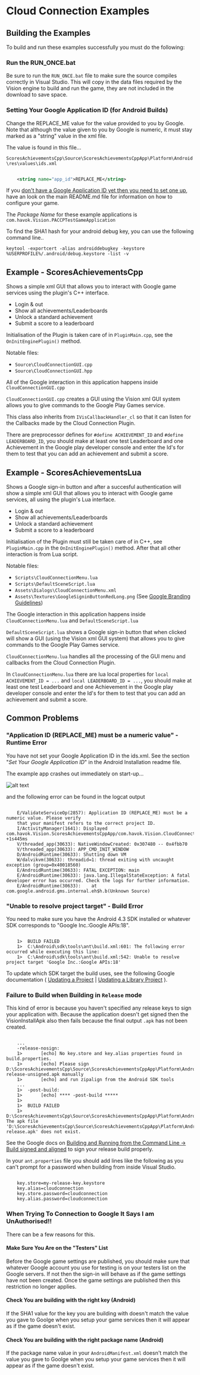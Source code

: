 # Cloud Connection Examples

## Building the Examples

To build and run these examples successfully you must do the following:

### Run the RUN_ONCE.bat  

Be sure to run the `RUN_ONCE.bat` file to make sure the source compiles correctly in Visual Studio. This will copy in the data files required by the Vision engine to build and run the game, they are not included in the download to save space.

### Setting Your Google Application ID (for Android Builds)

Change the REPLACE_ME value for the value provided to you by Google. Note that although the value given to you by Google is numeric, it must stay marked as a "string" value in the xml file.

The value is found in this file...

`ScoresAchievementsCpp\Source\ScoresAchievementsCppApp\Platform\Android\res\values\ids.xml`

```xml

	<string name="app_id">REPLACE_ME</string>
```

If you [don't have a Google Application ID yet then you need to set one up](https://developers.google.com/games/services/console/enabling), have an look on the main README.md file for information on how to configure your game.

The *Package Name* for these example applications is `com.havok.Vision.PACCPTestGameApplication`

To find the SHA1 hash for your android debug key, you can use the following command line..

`keytool -exportcert -alias androiddebugkey -keystore %USERPROFILE%/.android/debug.keystore -list -v`

## Example - ScoresAchievementsCpp

Shows a simple xml GUI that allows you to interact with Google game services using the plugin's C++ interface.

* Login & out
* Show all achievements/Leaderboards
* Unlock a standard achievement
* Submit a score to a leaderboard

Initialisation of the Plugin is taken care of in `PluginMain.cpp`, see the `OnInitEnginePlugin()` method.

Notable files:

* `Source\CloudConnectionGUI.cpp` 
* `Source\CloudConnectionGUI.hpp`

All of the Google interaction in this application happens inside `CloudConnectionGUI.cpp`

`CloudConnectionGUI.cpp` creates a GUI using the Vision xml GUI system allows you to give commands to the Google Play Games service.

This class also inherits from `IVisCallbackHandler_cl` so that it can listen for the Callbacks made by the Cloud Connection Plugin.

There are preprocessor defines for `#define ACHIEVEMENT_ID` and `#define LEADERBOARD_ID`, you should make at least one test Leaderboard and one Achievement in the Google play developer console and enter the Id's for them to test that you can add an achievement and submit a score.

## Example - ScoresAchievementsLua

Shows a Google sign-in button and after a succesful authentication will show a simple xml GUI that allows you to interact with Google game services, all using the plugin's Lua interface.

* Login & out
* Show all achievements/Leaderboards
* Unlock a standard achievement
* Submit a score to a leaderboard

Initialisation of the Plugin must still be taken care of in C++, see `PluginMain.cpp` in the `OnInitEnginePlugin()` method. After that all other interaction is from Lua script.

Notable files:

* `Scripts\CloudConnectionMenu.lua`
* `Scripts\DefaultSceneScript.lua`
* `Assets\Dialogs\CloudConnectionMenu.xml`
* `Assets\Textures\GoogleSigninButtonRedLong.png` (See [Google Branding Guidelines](https://developers.google.com/+/branding-guidelines "Google Branding Guidelines"))
 
The Google interaction in this application happens inside `CloudConnectionMenu.lua` and `DefaultSceneScript.lua`

`DefaultSceneScript.lua` shows a Google sign-in button that when clicked will show a GUI (using the Vision xml GUI system) that allows you to give commands to the Google Play Games service.

`CloudConnectionMenu.lua` handles all the processing of the GUI menu and callbacks from the Cloud Connection Plugin.

In `CloudConnectionMenu.lua` there are lua local properties for `local ACHIEVEMENT_ID = ...` and `local LEADERBOARD_ID = ...`, you should make at least one test Leaderboard and one Achievement in the Google play developer console and enter the Id's for them to test that you can add an achievement and submit a score.

## Common Problems

### "Application ID (REPLACE_ME) must be a numeric value" - Runtime Error

You have not set your Google Application ID in the ids.xml. See the section "*Set Your Google Application ID*" in the Android Installation readme file.

The example app crashes out immediately on start-up...

![alt text](../Docs/helpimages/exampleappclosed.png "App bombs out straight away")

and the following error can be found in the logcat output

```

	E/ValidateServiceOp(2857): Application ID (REPLACE_ME) must be a numeric value. Please verify 
	that your manifest refers to the correct project ID.
	I/ActivityManager(1641): Displayed com.havok.Vision.ScoresAchievementsCppApp/com.havok.Vision.CloudConnectionLifeCycleSupport: +1s445ms
	V/threaded_app(30633): NativeWindowCreated: 0x307480 -- 0x4fbb70
	V/threaded_app(30633): APP_CMD_INIT_WINDOW
	D/AndroidRuntime(30633): Shutting down VM
	W/dalvikvm(30633): threadid=1: thread exiting with uncaught exception (group=0x40018560)
	E/AndroidRuntime(30633): FATAL EXCEPTION: main
	E/AndroidRuntime(30633): java.lang.IllegalStateException: A fatal developer error has occurred. Check the logs for further information.
	E/AndroidRuntime(30633): 	at com.google.android.gms.internal.eh$h.b(Unknown Source)
```

### "Unable to resolve project target" - Build Error 

You need to make sure you have the Android 4.3 SDK installed or whatever SDK corresponds to "Google Inc.:Google APIs:18".

```

	1>  BUILD FAILED
	1>  C:\Android\sdk\tools\ant\build.xml:601: The following error occurred while executing this line:
	1>  C:\Android\sdk\tools\ant\build.xml:542: Unable to resolve project target 'Google Inc.:Google APIs:18'
```

To update which SDK target the build uses, see the following Google documentation ( [Updating a Project](http://developer.android.com/tools/projects/projects-cmdline.html#UpdatingAProject) | 
[Updating a Library Project](http://developer.android.com/tools/projects/projects-cmdline.html#UpdatingLibraryProject) ).

### Failure to Build when Building in `Release` mode

This kind of error is because you haven't specified any release keys to sign your application with.
Because the application doesn't get signed then the VisionInstallApk also then fails because the final output `.apk` has not been created.

```

	...
	-release-nosign:
	1>       [echo] No key.store and key.alias properties found in build.properties.
	1>       [echo] Please sign D:\ScoresAchievementsCpp\Source\ScoresAchievementsCppApp\Platform\Android\bin\CloudConnection-release-unsigned.apk manually
	1>       [echo] and run zipalign from the Android SDK tools
	...
	1>  -post-build:
	1>       [echo] **** -post-build *****
	1>  
	1>  BUILD FAILED
	1>  D:\ScoresAchievementsCpp\Source\ScoresAchievementsCppApp\Platform\Android\custom_rules.xml:104: The apk file 'D:\ScoresAchievementsCpp\Source\ScoresAchievementsCppApp\Platform\Android\bin\CloudConnection-release.apk' does not exist.
```

See the Google docs on [Building and Running from the Command Line -> Build signed and aligned](http://developer.android.com/tools/building/building-cmdline.html#AutoReleaseMode) to sign your release build properly.

In your `ant.properties` file you should add lines like the following as you can't prompt for a password when building from inside Visual Studio. 

```

	key.store=my-release-key.keystore
	key.alias=cloudconnection
	key.store.password=cloudconnection
	key.alias.password=cloudconnection
```

### When Trying To Connection to Google It Says I am UnAuthorised!!

There can be a few reasons for this.

#### Make Sure You Are on the "Testers" List

Before the Google game settings are published, you should make sure that whatever Google account you use for testing is on your testers list on the Google servers. If not then the sign-in will behave as if the game settings have not been created. Once the game settings are published then this restriction no longer applies.

#### Check You are building with the right key (Android)

If the SHA1 value for the key you are building with doesn't match the value you gave to Goolge when you setup your game services then it will appear as if the game doesn't exist.

#### Check You are building with the right package name (Android)

If the package name value in your `AndroidManifest.xml` doesn't match the value you gave to Goolge when you setup your game services then it will appear as if the game doesn't exist.